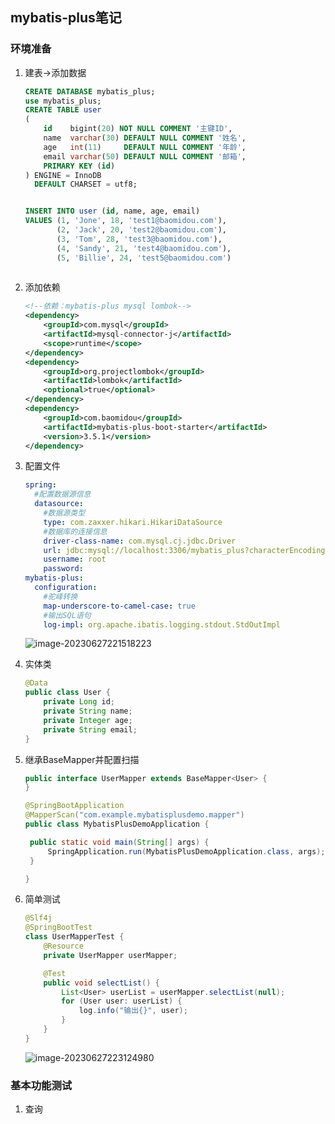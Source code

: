 ## mybatis-plus笔记



### 环境准备

1. 建表->添加数据

   ```sql
   CREATE DATABASE mybatis_plus;
   use mybatis_plus;
   CREATE TABLE user
   (
       id    bigint(20) NOT NULL COMMENT '主键ID',
       name  varchar(30) DEFAULT NULL COMMENT '姓名',
       age   int(11)     DEFAULT NULL COMMENT '年龄',
       email varchar(50) DEFAULT NULL COMMENT '邮箱',
       PRIMARY KEY (id)
   ) ENGINE = InnoDB
     DEFAULT CHARSET = utf8;
   
   
   INSERT INTO user (id, name, age, email)
   VALUES (1, 'Jone', 18, 'test1@baomidou.com'),
          (2, 'Jack', 20, 'test2@baomidou.com'),
          (3, 'Tom', 28, 'test3@baomidou.com'),
          (4, 'Sandy', 21, 'test4@baomidou.com'),
          (5, 'Billie', 24, 'test5@baomidou.com')
          
   ```

2. 添加依赖

   ```xml
   <!--依赖：mybatis-plus mysql lombok-->
   <dependency>
       <groupId>com.mysql</groupId>
       <artifactId>mysql-connector-j</artifactId>
       <scope>runtime</scope>
   </dependency>
   <dependency>
       <groupId>org.projectlombok</groupId>
       <artifactId>lombok</artifactId>
       <optional>true</optional>
   </dependency>
   <dependency>
       <groupId>com.baomidou</groupId>
       <artifactId>mybatis-plus-boot-starter</artifactId>
       <version>3.5.1</version>
   </dependency>
   ```

3. 配置文件

   ```yaml
   spring:
     #配置数据源信息
     datasource:
       #数据源类型
       type: com.zaxxer.hikari.HikariDataSource
       #数据库的连接信息
       driver-class-name: com.mysql.cj.jdbc.Driver
       url: jdbc:mysql://localhost:3306/mybatis_plus?characterEncoding=utf-8&useSSL=false
       username: root
       password: 
   mybatis-plus:
     configuration:
       #驼峰转换
       map-underscore-to-camel-case: true
       #输出SQL语句
       log-impl: org.apache.ibatis.logging.stdout.StdOutImpl
   ```

   ![image-20230627221518223](https://cora-typora-test-2023.oss-cn-shanghai.aliyuncs.com/pics/image-20230627221518223.png)

4. 实体类

   ```java
   @Data
   public class User {
       private Long id;
       private String name;
       private Integer age;
       private String email;
   }
   ```

5. 继承BaseMapper并配置扫描

   ```java
   public interface UserMapper extends BaseMapper<User> {
   }
   ```

   ```java
   @SpringBootApplication
   @MapperScan("com.example.mybatisplusdemo.mapper")
   public class MybatisPlusDemoApplication {
   
   	public static void main(String[] args) {
   		SpringApplication.run(MybatisPlusDemoApplication.class, args);
   	}
   
   }
   ```

6. 简单测试

   ```java
   @Slf4j
   @SpringBootTest
   class UserMapperTest {
       @Resource
       private UserMapper userMapper;
   
       @Test
       public void selectList() {
           List<User> userList = userMapper.selectList(null);
           for (User user: userList) {
               log.info("输出{}", user);
           }
       }
   }
   ```

   ![image-20230627223124980](https://cora-typora-test-2023.oss-cn-shanghai.aliyuncs.com/pics/image-20230627223124980.png)

### 基本功能测试

1. 查询



